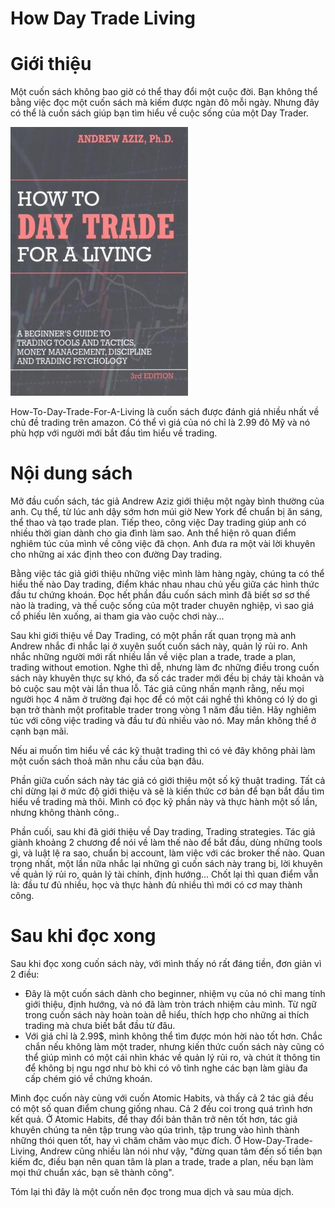 How Day Trade Living
==============

# Giới thiệu

Một cuốn sách không bao giờ có thể thay đổi một cuộc đời. Bạn không thể bằng việc đọc một cuốn sách mà kiếm được ngàn đô mỗi ngày. Nhưng đây có thể là cuốn sách giúp bạn tìm hiểu về cuộc sống của một Day Trader.

![How-Day-Trade-Living-Management.md](/9781535585958.jpg)

How-To-Day-Trade-For-A-Living là cuốn sách được đánh giá nhiều nhất về chủ đề trading trên amazon. Có thể vì giá của nó chỉ là 2.99 đô Mỹ và nó phù hợp với người mới bắt đầu tìm hiểu về trading.

# Nội dung sách
Mở đầu cuốn sách, tác giả Andrew Aziz giới thiệu một ngày bình thường của anh. Cụ thể, từ lúc anh dậy sớm hơn múi giờ New York để chuẩn bị ăn sáng, thể thao và tạo trade plan. Tiếp theo, công việc Day trading giúp anh có nhiều thời gian dành cho gia đình làm sao. Anh thể hiện rõ quan điểm nghiêm túc của mình về công việc đã chọn. Anh đưa ra một vài lời khuyên cho những ai xác định theo con đường Day trading.

Bằng việc tác giả giới thiệu những việc mình làm hàng ngày, chúng ta có thể hiểu thế nào Day trading, điểm khác nhau nhau chủ yếu giữa các hình thức đầu tư chứng khoán. Đọc hết phần đầu cuốn sách mình đã biết sơ sơ thế nào là trading, và thế cuộc sống của một trader chuyên nghiệp, vì sao giá cổ phiếu lên xuống, ai tham gia vào cuộc chơi này...

Sau khi giới thiệu về Day Trading, có một phần rất quan trọng mà anh Andrew nhắc đi nhắc lại ở xuyên suốt cuốn sách này, quản lý rủi ro. Anh nhắc những người mới rất nhiều lần về việc plan a trade, trade a plan, trading without emotion. Nghe thì dễ, nhưng làm đc những điều trong cuốn sách này khuyên thực sự khó, đa số các trader mới đều bị cháy tài khoản và bỏ cuộc sau một vài lần thua lỗ. Tác giả cũng nhấn mạnh rằng, nếu mọi người học 4 năm ở trường đại học để có một cái nghề thì không có lý do gì bạn trở thành một profitable trader trong vòng 1 năm đầu tiên. Hãy nghiêm túc với công việc trading và đầu tư đủ nhiều vào nó. May mắn không thể ở cạnh bạn mãi. 

Nếu ai muốn tìm hiểu về các kỹ thuật trading thì có vẻ đây không phải làm một cuốn sách thoả mãn nhu cầu của bạn đâu.

Phần giữa cuốn sách này tác giả có giới thiệu một số kỹ thuật trading. Tất cả chỉ dừng lại ở mức độ giới thiệu và sẽ là kiến thức cơ bản để bạn bắt đầu tìm hiểu về trading mà thôi. Mình có đọc kỹ phần này và thực hành một số lần, nhưng không thành công..

Phần cuối, sau khi đã giới thiệu về Day trading, Trading strategies. Tác giả giành khoảng 2 chương để nói về làm thế nào để bắt đầu, dùng những tools gì, và luật lệ ra sao, chuẩn bị account, làm việc với các broker thế nào. Quan trọng nhất, một lần nữa nhắc lại những gì cuốn sách này trang bị, lời khuyên về quản lý rủi ro, quản lý tài chính, định hướng... Chốt lại thì quan điểm vẫn là: đầu tư đủ nhiều, học và thực hành đủ nhiều thì mới có cơ may thành công.

# Sau khi đọc xong
Sau khi đọc xong cuốn sách này, với mình thấy nó rất đáng tiền, đơn giản vì 2 điều:
- Đây là một cuốn sách dành cho beginner, nhiệm vụ của nó chỉ mang tính giới thiệu, định hướng, và nó đã làm tròn trách nhiệm cảu mình. Từ ngữ trong cuốn sách này hoàn toàn dễ hiểu, thích hợp cho những ai thích trading mà chưa biết bắt đầu từ đâu.
- Với giá chỉ là 2.99$, mình không thể tìm được món hời nào tốt hơn. Chắc chắn nếu không làm một trader, nhưng kiến thức cuốn sách này cũng có thể giúp mình có một cái nhìn khác về quản lý rủi ro, và chút ít thông tin để không bị ngu ngơ như bò khi có vô tình nghe các bạn làm giàu đa cấp chém gió về chứng khoán.

Mình đọc cuốn này cùng với cuốn Atomic Habits, và thấy cả 2 tác giả đều có một số quan điểm chung giống nhau. Cả 2 đều coi trong quá trình hơn kết quả. Ở Atomic Habits, để thay đổi bản thân trở nên tốt hơn, tác giả khuyên chúng ta nên tập trung vào qúa trình, tập trung vào hình thành những thói quen tốt, hay vì chăm chăm vào mục đích. Ở How-Day-Trade-Living, Andrew cũng nhiều làn nói như vậy, "đừng quan tâm đến số tiền bạn kiếm đc, điều bạn nên quan tâm là plan a trade, trade a plan, nếu bạn làm mọi thứ chuẩn xác, bạn sẽ thành công".

Tóm lại thì đây là một cuốn nên đọc trong mua dịch và sau mùa dịch.
